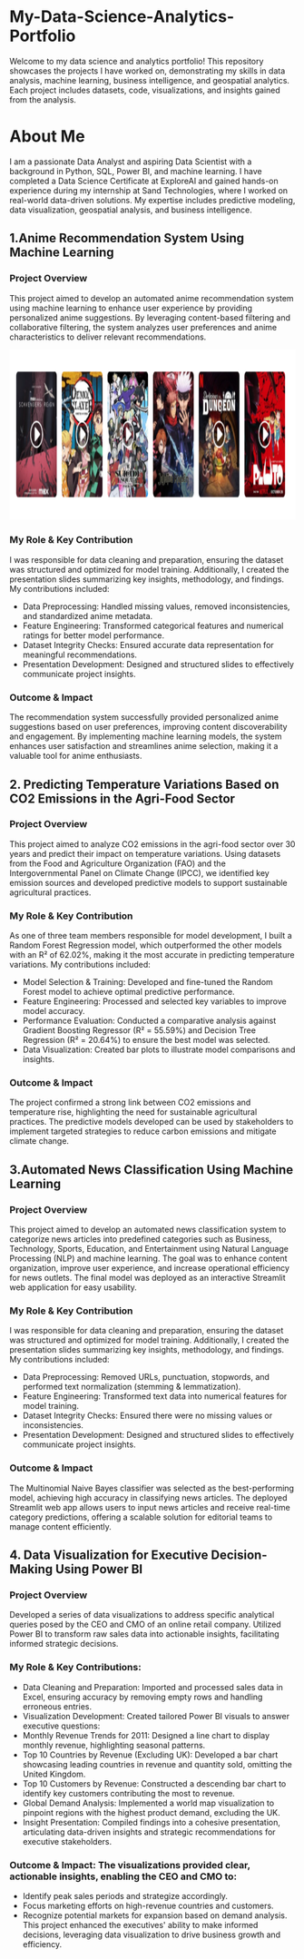 # My-Data-Science-Analytics-Portfolio
Welcome to my data science and analytics portfolio! This repository showcases the projects I have worked on, demonstrating my skills in data analysis, machine learning, business intelligence, and geospatial analytics. Each project includes datasets, code, visualizations, and insights gained from the analysis.

#  About Me
I am a passionate Data Analyst and aspiring Data Scientist with a background in Python, SQL, Power BI, and machine learning. I have completed a Data Science Certificate at ExploreAI and gained hands-on experience during my internship at Sand Technologies, where I worked on real-world data-driven solutions. My expertise includes predictive modeling, data visualization, geospatial analysis, and business intelligence.

## 1.Anime Recommendation System Using Machine Learning
### Project Overview
This project aimed to develop an automated anime recommendation system using machine learning to enhance user experience by providing personalized anime suggestions. By leveraging content-based filtering and collaborative filtering, the system analyzes user preferences and anime characteristics to deliver relevant recommendations.
<div id="main image" align="center">
  <img src="https://github.com/MoteneJan/JB1_2401FTDS/blob/main/pic.png" width="550" height="300" alt=""/>
</div>

### My Role & Key Contribution
I was responsible for data cleaning and preparation, ensuring the dataset was structured and optimized for model training. Additionally, I created the presentation slides summarizing key insights, methodology, and findings. My contributions included:

- Data Preprocessing: Handled missing values, removed inconsistencies, and standardized anime metadata.
- Feature Engineering: Transformed categorical features and numerical ratings for better model performance.
- Dataset Integrity Checks: Ensured accurate data representation for meaningful recommendations.
- Presentation Development: Designed and structured slides to effectively communicate project insights.
### Outcome & Impact
The recommendation system successfully provided personalized anime suggestions based on user preferences, improving content discoverability and engagement. By implementing machine learning models, the system enhances user satisfaction and streamlines anime selection, making it a valuable tool for anime enthusiasts.

## 2. Predicting Temperature Variations Based on CO2 Emissions in the Agri-Food Sector
### Project Overview
This project aimed to analyze CO2 emissions in the agri-food sector over 30 years and predict their impact on temperature variations. Using datasets from the Food and Agriculture Organization (FAO) and the Intergovernmental Panel on Climate Change (IPCC), we identified key emission sources and developed predictive models to support sustainable agricultural practices.

### My Role & Key Contribution
As one of three team members responsible for model development, I built a Random Forest Regression model, which outperformed the other models with an R² of 62.02%, making it the most accurate in predicting temperature variations. My contributions included:

- Model Selection & Training: Developed and fine-tuned the Random Forest model to achieve optimal predictive performance.
- Feature Engineering: Processed and selected key variables to improve model accuracy.
- Performance Evaluation: Conducted a comparative analysis against Gradient Boosting Regressor (R² = 55.59%) and Decision Tree Regression (R² = 20.64%) to ensure the best model was selected.
- Data Visualization: Created bar plots to illustrate model comparisons and insights.
### Outcome & Impact
The project confirmed a strong link between CO2 emissions and temperature rise, highlighting the need for sustainable agricultural practices. The predictive models developed can be used by stakeholders to implement targeted strategies to reduce carbon emissions and mitigate climate change.

## 3.Automated News Classification Using Machine Learning
### Project Overview
This project aimed to develop an automated news classification system to categorize news articles into predefined categories such as Business, Technology, Sports, Education, and Entertainment using Natural Language Processing (NLP) and machine learning. The goal was to enhance content organization, improve user experience, and increase operational efficiency for news outlets. The final model was deployed as an interactive Streamlit web application for easy usability.

### My Role & Key Contribution
I was responsible for data cleaning and preparation, ensuring the dataset was structured and optimized for model training. Additionally, I created the presentation slides summarizing key insights, methodology, and findings. My contributions included:

- Data Preprocessing: Removed URLs, punctuation, stopwords, and performed text normalization (stemming & lemmatization).
- Feature Engineering: Transformed text data into numerical features for model training.
- Dataset Integrity Checks: Ensured there were no missing values or inconsistencies.
- Presentation Development: Designed and structured slides to effectively communicate project insights.
### Outcome & Impact
The Multinomial Naive Bayes classifier was selected as the best-performing model, achieving high accuracy in classifying news articles. The deployed Streamlit web app allows users to input news articles and receive real-time category predictions, offering a scalable solution for editorial teams to manage content efficiently.

## 4. Data Visualization for Executive Decision-Making Using Power BI

### Project Overview
Developed a series of data visualizations to address specific analytical queries posed by the CEO and CMO of an online retail company. Utilized Power BI to transform raw sales data into actionable insights, facilitating informed strategic decisions.

### My Role & Key Contributions:
- Data Cleaning and Preparation: Imported and processed sales data in Excel, ensuring accuracy by removing empty rows and handling erroneous entries.
- Visualization Development: Created tailored Power BI visuals to answer executive questions:
- Monthly Revenue Trends for 2011: Designed a line chart to display monthly revenue, highlighting seasonal patterns.
- Top 10 Countries by Revenue (Excluding UK): Developed a bar chart showcasing leading countries in revenue and quantity sold, omitting the United Kingdom.
- Top 10 Customers by Revenue: Constructed a descending bar chart to identify key customers contributing the most to revenue.
- Global Demand Analysis: Implemented a world map visualization to pinpoint regions with the highest product demand, excluding the UK.
- Insight Presentation: Compiled findings into a cohesive presentation, articulating data-driven insights and strategic recommendations for executive stakeholders.

### Outcome & Impact: The visualizations provided clear, actionable insights, enabling the CEO and CMO to:
- Identify peak sales periods and strategize accordingly.
- Focus marketing efforts on high-revenue countries and customers.
- Recognize potential markets for expansion based on demand analysis.
This project enhanced the executives' ability to make informed decisions, leveraging data visualization to drive business growth and efficiency.





